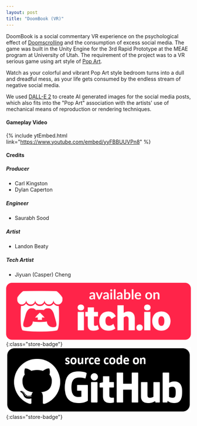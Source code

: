 ```yaml
---
layout: post
title: "DoomBook (VR)"
--- 
```


DoomBook is a social commentary VR experience on the psychological effect of [Doomscrolling](https://en.wikipedia.org/wiki/Doomscrolling) and the consumption of excess social media. The game was built in the Unity Engine for the 3rd Rapid Prototype at the MEAE program at University of Utah. The requirement of the project was to a VR serious game using art style of [Pop Art](https://en.wikipedia.org/**wiki**/Pop_art).

Watch as your colorful and vibrant Pop Art style bedroom turns into a dull and dreadful mess, as your life gets consumed by the endless stream of negative social media.  

We used [DALL-E 2](https://openai.com/dall-e-2/) to create AI generated images for the social media posts, which also fits into the "Pop Art" association with the artists' use of mechanical means of reproduction or rendering techniques.

#### Gameplay Video

{% include ytEmbed.html link="https://www.youtube.com/embed/yyFBBUUVPn8" %}

#### Credits

##### Producer
- Carl Kingston
- Dylan Caperton

##### Engineer
- Saurabh Sood

##### Artist
- Landon Beaty

##### Tech Artist
- Jiyuan (Casper) Cheng


[![itch.io Store Link](/assets/media/itch-store-badge.svg)](https://yeiga.itch.io/doom-book){:class="store-badge"}
[![Github Link](/assets/media/github-badge.png)](https://github.com/xSooDx/DoomScroll_SeriousGame_Rapid3){:class="store-badge"}




